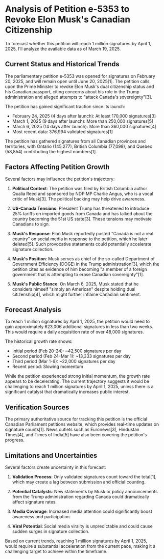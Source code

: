 # Analysis of Petition e-5353 to Revoke Elon Musk's Canadian Citizenship

To forecast whether this petition will reach 1 million signatures by April 1, 2025, I'll analyze the available data as of March 19, 2025.

## Current Status and Historical Trends

The parliamentary petition e-5353 was opened for signatures on February 20, 2025, and will remain open until June 20, 2025[1]. The petition calls upon the Prime Minister to revoke Elon Musk's dual citizenship status and his Canadian passport, citing concerns about his role in the Trump administration and alleged attempts to "attack Canada's sovereignty"[3].

The petition has gained significant traction since its launch:
- February 24, 2025 (4 days after launch): At least 170,000 signatures[3]
- March 1, 2025 (9 days after launch): More than 250,000 signatures[5]
- March 6, 2025 (14 days after launch): More than 360,000 signatures[4]
- Most recent data: 376,994 validated signatures[1]

The petition has gathered signatures from all Canadian provinces and territories, with Ontario (145,277), British Columbia (77,098), and Quebec (58,854) contributing the highest numbers[1].

## Factors Affecting Petition Growth

Several factors may influence the petition's trajectory:

1. **Political Context**: The petition was filed by British Columbia author Qualia Reed and sponsored by NDP MP Charlie Angus, who is a vocal critic of Musk[3]. The political backing may help drive awareness.

2. **US-Canada Tensions**: President Trump has threatened to introduce 25% tariffs on imported goods from Canada and has talked about the country becoming the 51st US state[3]. These tensions may motivate Canadians to sign.

3. **Musk's Response**: Elon Musk reportedly posted "Canada is not a real country" on social media in response to the petition, which he later deleted[5]. Such provocative statements could potentially accelerate signature collection.

4. **Musk's Position**: Musk serves as chief of the so-called Department of Government Efficiency (DOGE) in the Trump administration[3], which the petition cites as evidence of him becoming "a member of a foreign government that is attempting to erase Canadian sovereignty"[1].

5. **Musk's Public Stance**: On March 6, 2025, Musk stated that he considers himself "simply an American" despite holding dual citizenship[4], which might further inflame Canadian sentiment.

## Forecast Analysis

To reach 1 million signatures by April 1, 2025, the petition would need to gain approximately 623,006 additional signatures in less than two weeks. This would require a daily acquisition rate of over 48,000 signatures.

The historical growth rate shows:
- Initial period (Feb 20-24): ~42,500 signatures per day
- Second period (Feb 24-Mar 1): ~13,333 signatures per day
- Third period (Mar 1-6): ~22,000 signatures per day
- Recent period: Slowing momentum

While the petition experienced strong initial momentum, the growth rate appears to be decelerating. The current trajectory suggests it would be challenging to reach 1 million signatures by April 1, 2025, unless there is a significant catalyst that dramatically increases public interest.

## Verification Sources

The primary authoritative source for tracking this petition is the official Canadian Parliament petitions website, which provides real-time updates on signature counts[1]. News outlets such as Euronews[3], Hindustan Times[4], and Times of India[5] have also been covering the petition's progress.

## Limitations and Uncertainties

Several factors create uncertainty in this forecast:

1. **Validation Process**: Only validated signatures count toward the total[1], which may create a lag between submission and official counting.

2. **Potential Catalysts**: New statements by Musk or policy announcements from the Trump administration regarding Canada could dramatically affect signature rates.

3. **Media Coverage**: Increased media attention could significantly boost awareness and participation.

4. **Viral Potential**: Social media virality is unpredictable and could cause sudden surges in signature collection.

Based on current trends, reaching 1 million signatures by April 1, 2025, would require a substantial acceleration from the current pace, making it a challenging target to achieve within the timeframe.
